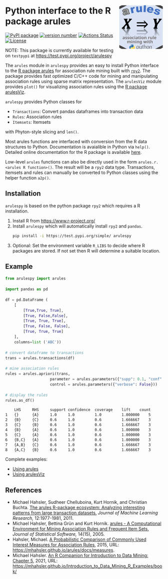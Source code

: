 # <img src="arulespy.svg" align="right" height="139" /> Python interface to the R package arules

[![PyPI
package](https://img.shields.io/badge/pip%20install-arulespy-brightgreen)](https://pypi.org/project/arulespy/)
[![version
number](https://img.shields.io/pypi/v/arulespy?color=green&label=version)](https://github.com/mhahsler/arulespy/releases)
[![Actions
Status](https://github.com/mhahsler/arulespy/workflows/Test/badge.svg)](https://github.com/mhahsler/arulespy/actions)
[![License](https://img.shields.io/github/license/mhahsler/arulespy)](https://github.com/mhahsler/arulespy/blob/main/LICENSE)

NOTE: This package is currently available for testing  on `testpypi` at https://test.pypi.org/project/arulespy

The `arules` module in `arulespy` provides an easy to install Python interface to the 
[R package arules](https://github.com/mhahsler/arules) for association rule mining built with [`rpy2`](https://pypi.org/project/rpy2/). 
The package provides fast optimized C/C++ code for 
mining and manipulating association rules using sparse matrix representation. 
The `arulesViz` module provides `plot()` for visualizing association rules using
the [R package arulesViz](https://github.com/mhahsler/arulesViz).


`arulespy` provides Python classes
for

-   `Transactions`: Convert pandas dataframes into transaction data
-   `Rules`: Association rules
-   `Itemsets`: Itemsets

with Phyton-style slicing and `len()`. 

Most arules functions are
interfaced with conversion from the R data structures to Python.
Documentation is avaialible in Python via `help()`. Detailed online documentation
for the R package is available [here](https://mhahsler.r-universe.dev/arules/doc/manual.html). 

Low-level `arules` functions can also be directly used in the form 
`arules.r.<arules R function>()`. The result will be a `rpy2` data type.
Transactions, itemsets and rules can manually be converted to Python
classes using the helper function `a2p()`.

## Installation

`arulespy` is based on the python package `rpy2` which requires a R installation.

1. Install R from https://www.r-project.org/
2. Install `arulespy` which will automatically install `rpy2` and `pandas`.
    ``` sh
    pip install -i https://test.pypi.org/simple/ arulespy
    ```
3. Optional: Set the environment variable `R_LIBS` to decide where R packages are stored. If not set then 
  R will determine a suitable location.

## Example

``` python
from arulespy import arules

import pandas as pd

df = pd.DataFrame (
    [
        [True,True, True],
        [True, False,False],
        [True, True, True],
        [True, False, False],
        [True, True, True]
    ],
    columns=list ('ABC')) 

# convert dataframe to transactions
trans = arules.transactions(df)

# mine association rules
rules = arules.apriori(trans,
                    parameter = arules.parameters({"supp": 0.1, "conf": 0.8}), 
                    control = arules.parameters({"verbose": False}))  

# display the rules
rules.as_df()
```

```
	LHS	    RHS     support	confidence	coverage	lift	count
1	{}      {A}	    1.0     1.0	        1.0	        1.000000	5
2	{B}     {C}	    0.6	    1.0	        0.6	        1.666667	3
3	{C}     {B}	    0.6	    1.0	        0.6	        1.666667	3
4	{B}     {A}	    0.6	    1.0	        0.6	        1.000000	3
5	{C}     {A}	    0.6	    1.0	        0.6	        1.000000	3
6	{B,C}   {A}	    0.6	    1.0	        0.6	        1.000000	3
7	{A,B}   {C}	    0.6	    1.0	        0.6	        1.666667	3
8	{A,C}   {B}	    0.6	    1.0	        0.6	        1.666667	3
```

Complete examples:
  * [Using arules](https://mhahsler.github.io/arulespy/examples/arules.html)
  * [Using arulesViz](https://mhahsler.github.io/arulespy/examples/arulesViz.html)


## References

- Michael Hahsler, Sudheer Chelluboina, Kurt Hornik, and Christian
  Buchta. [The arules R-package ecosystem: Analyzing interesting
  patterns from large transaction
  datasets.](https://jmlr.csail.mit.edu/papers/v12/hahsler11a.html)
  *Journal of Machine Learning Research,* 12:1977-1981, 2011.
- Michael Hahsler, Bettina Grün and Kurt Hornik. [arules - A
  Computational Environment for Mining Association Rules and Frequent
  Item Sets.](https://dx.doi.org/10.18637/jss.v014.i15) *Journal of
  Statistical Software,* 14(15), 2005.
- Hahsler, Michael. [A Probabilistic Comparison of Commonly Used
  Interest Measures for Association
  Rules](https://mhahsler.github.io/arules/docs/measures), 2015, URL:
  <https://mhahsler.github.io/arules/docs/measures>.
- Michael Hahsler. [An R Companion for Introduction to Data Mining:
  Chapter
  5](https://mhahsler.github.io/Introduction_to_Data_Mining_R_Examples/book/association-analysis-basic-concepts-and-algorithms.html),
  2021, URL:
  <https://mhahsler.github.io/Introduction_to_Data_Mining_R_Examples/book/>

